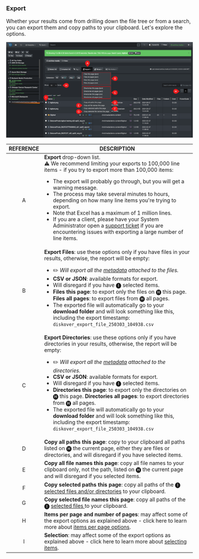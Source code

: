 <p id="export"></p>

### Export 

Whether your results come from drilling down the file tree or from a search, you can export them and copy paths to your clipboard. Let's explore the options.  


![Image: Export Search Results](images/export_results.png)

| REFERENCE | DESCRIPTION |
| :---: | --- |
| A |  **Export** drop-down list.<br>⚠️ We recommend limiting your exports to 100,000 line items - if you try to export more than 100,000 items:<ul><li>The export will probably go through, but you will get a warning message.</li><li>The process may take several minutes to hours, depending on how many line items you're trying to export.</li><li>Note that Excel has a maximum of 1 million lines.</li><li>If you are a client, please have your System Administrator open a [support ticket](https://support.diskoverdata.com/) if you are encountering issues with exporting a large number of line items.</li></ul> |
| B | **Export Files**:  use these options only if you have files in your results, otherwise, the report will be empty:<ul><li>✏️ _Will export all the [metadata](#attributes) attached to the files._</li><li>**CSV or JSON**: available formats for export.</li><li>Will disregard if you have 🅘 selected items.</li><li>**Files this page**: to export only the files on 🅗 this page. **Files all pages**: to export files from 🅗 all pages.</li><li>The exported file will automatically go to your **download folder** and will look something like this, including the export timestamp: `diskover_export_file_250303_104938.csv`</li></ul> |
| C | **Export Directories**: use these options only if you have directories in your results, otherwise, the report will be empty:<ul><li>✏️ _Will export all the [metadata](#attributes) attached to the directories._</li><li>**CSV or JSON**: available formats for export.</li><li>Will disregard if you have 🅘 selected items.</li><li>**Directories this page**: to export only the directories on 🅗 this page. **Directories all pages**: to export directories from 🅗 all pages.</li><li>The exported file will automatically go to your **download folder** and will look something like this, including the export timestamp: `diskover_export_file_250303_104938.csv`</li></ul> |
| D | **Copy all paths this page**: copy to your clipboard all paths listed on 🅗 the current page, either they are files or directories, and will disregard if you have selected items. |
| E | **Copy all file names this page**: copy all file names to your clipboard only, not the path, listed on 🅗 the current page and will disregard if you selected items. |
| F | **Copy selected paths this page**: copy all paths of the 🅘 [selected files and/or directories](#item_selection) to your clipboard. |
| G | **Copy selected file names this page**: copy all paths of the 🅘 [selected files ](#item_selection) to your clipboard. |
| H | **Items per page and number of pages**: may affect some of the export options as explained above - click here to learn more about [items per page options](#items_per_page). | 
| I | **Selection**: may affect some of the export options as explained above - click here to learn more about [selecting items](#item_selection). |
